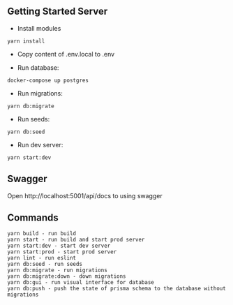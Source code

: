 ## Getting Started Server

- Install modules
```
yarn install
```

- Copy content of .env.local to .env


- Run database:

```
docker-compose up postgres
```

- Run migrations:

```
yarn db:migrate
```

- Run seeds:

```
yarn db:seed
```

- Run dev server:

```
yarn start:dev
```

## Swagger
Open http://localhost:5001/api/docs to using swagger

## Commands
```
yarn build - run build
yarn start - run build and start prod server
yarn start:dev - start dev server
yarn start:prod - start prod server
yarn lint - run eslint
yarn db:seed - run seeds
yarn db:migrate - run migrations
yarn db:migrate:down - down migrations
yarn db:gui - run visual interface for database
yarn db:push - push the state of prisma schema to the database without migrations
```